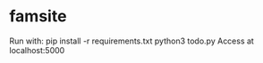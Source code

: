 # famsite

Run with:
    pip install -r requirements.txt
    python3 todo.py
Access at localhost:5000
